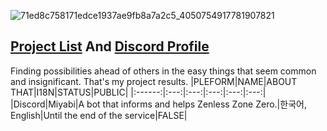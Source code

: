 ![71ed8c758171edce1937ae9fb8a7a2c5_4050754917781907821](https://user-images.githubusercontent.com/64823926/220814453-d567af6a-6b1f-4987-9808-e1a2207b2f61.jpg)
<!-- ![Alt text](https://spotify-recently-played-readme.vercel.app/api?user=312ooppyhlmvawzd5x2tjx6h2dn4) -->
## [Project List](https://github.com/isnoa#project-list) And [Discord Profile](https://discord.com/users/1010159742104113162)
Finding possibilities ahead of others in the easy things that seem common and insignificant.
That's my project results.
|PLEFORM|NAME|ABOUT THAT|I18N|STATUS|PUBLIC|
|:------:|:---:|:---:|:---:|:---:|:---:|
|Discord|Miyabi|A bot that informs and helps Zenless Zone Zero.|한국어, English|Until the end of the service|FALSE|
